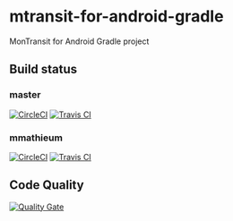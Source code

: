mtransit-for-android-gradle
===========================
MonTransit for Android Gradle project

## Build status
### master
[![CircleCI](https://circleci.com/gh/mtransitapps/mtransit-for-android-gradle/tree/master.svg?style=svg)](https://circleci.com/gh/mtransitapps/mtransit-for-android-gradle/tree/master)
[![Travis CI](https://api.travis-ci.org/mtransitapps/mtransit-for-android-gradle.svg?branch=master)](https://travis-ci.org/mtransitapps/mtransit-for-android-gradle/)
### mmathieum
[![CircleCI](https://circleci.com/gh/mtransitapps/mtransit-for-android-gradle/tree/mmathieum.svg?style=svg)](https://circleci.com/gh/mtransitapps/mtransit-for-android-gradle/tree/mmathieum)
[![Travis CI](https://api.travis-ci.org/mtransitapps/mtransit-for-android-gradle.svg?branch=mmathieum)](https://travis-ci.org/mtransitapps/mtransit-for-android-gradle/)

## Code Quality
[![Quality Gate](https://sonarcloud.io/api/badges/gate?key=mtransit-for-android-gradle:mtransit-for-android)](https://sonarcloud.io/dashboard/index/mtransit-for-android-gradle:mtransit-for-android)
